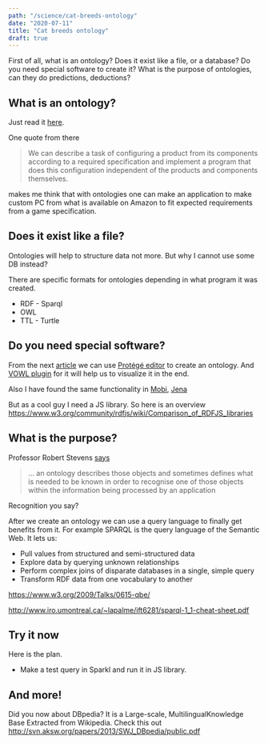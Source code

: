 ```yaml
---
path: "/science/cat-breeds-ontology"
date: "2020-07-11"
title: "Cat breeds ontology"
draft: true
---
```


First of all, what is an ontology? Does it exist like a file, or a database? Do you need special software to create it? What is the purpose of ontologies, can they do predictions, deductions?

## What is an ontology?

Just read it [here](https://medium.com/sciforce/ontologies-and-semantic-annotation-part-1-what-is-an-ontology-1de10caf2c77).

One quote from there

> We can describe a task of configuring a product from its components according to a required specification and implement a program that does this configuration independent of the products and components themselves.

makes me think that with ontologies one can make an application to make custom PC from what is available on Amazon to fit expected requirements from a game specification.

## Does it exist like a file?

Ontologies will help to structure data not more. But why I cannot use some DB instead?

There are specific formats for ontologies depending in what program it was created.

- RDF - Sparql
- OWL
- TTL - Turtle

## Do you need special software?

From the next [article](https://medium.com/@vindulajayawardana/ontology-generation-and-visualization-with-prot%C3%A9g%C3%A9-6df0af9955e0) we can use [Protégé editor](https://protege.stanford.edu/products.php#desktop-protege) to create an ontology. And [VOWL plugin](http://vowl.visualdataweb.org/protegevowl.html) for it will help us to visualize it in the end. 

Also I have found the same functionality in [Mobi](https://mobi.inovexcorp.com/features/#download), [Jena](https://jena.apache.org/tutorials/sparql_optionals.html)

But as a cool guy I need a JS library. So here is an overview https://www.w3.org/community/rdfjs/wiki/Comparison_of_RDFJS_libraries

## What is the purpose?

Professor Robert Stevens [says](http://www.cs.man.ac.uk/~stevensr/menupages/background.php)

> ... an ontology describes those objects and sometimes defines what is needed to be known in order to recognise one of those objects within the information being processed by an application

Recognition you say?

After we create an ontology we can use a query language to finally get benefits from it. For example SPARQL is the query language of the Semantic Web. It lets us:

- Pull values from structured and semi-structured data
- Explore data by querying unknown relationships
- Perform complex joins of disparate databases in a single, simple query
- Transform RDF data from one vocabulary to another

https://www.w3.org/2009/Talks/0615-qbe/

http://www.iro.umontreal.ca/~lapalme/ift6281/sparql-1_1-cheat-sheet.pdf



## Try it now

Here is the plan.

- Make a test query in Sparkl and run it in JS library.


## And more!

Did you now about DBpedia? It is a Large-scale, MultilingualKnowledge Base Extracted from Wikipedia. Check this out http://svn.aksw.org/papers/2013/SWJ_DBpedia/public.pdf